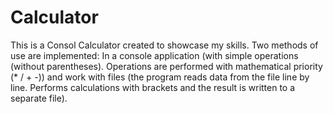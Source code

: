# Calculator
This is a Consol Calculator created to showcase my skills. 
Two methods of use are implemented: In a console application (with simple operations (without parentheses). Operations are performed with mathematical priority (* / + -)) and work with files (the program reads data from the file line by line. Performs calculations with brackets and the result is written to a separate file).